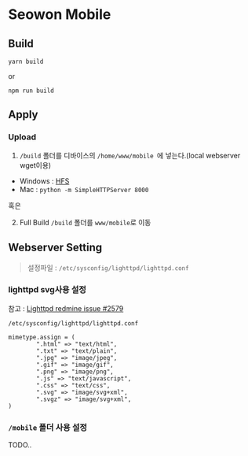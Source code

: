 # Seowon Mobile

## Build

```
yarn build
```
or
```
npm run build
```

## Apply

### Upload

1. `/build` 폴더를 디바이스의 `/home/www/mobile `에 넣는다.(local webserver wget이용)
  - Windows : [HFS](http://www.rejetto.com/hfs/)
  - Mac : `python -m SimpleHTTPServer 8000`

혹은

2. Full Build `/build` 폴더를 `www/mobile`로 이동


## Webserver Setting

>설정파일 : `/etc/sysconfig/lighttpd/lighttpd.conf`

### lighttpd svg사용 설정

참고 : [Lighttpd redmine issue #2579](https://redmine.lighttpd.net/issues/2579)

`/etc/sysconfig/lighttpd/lighttpd.conf`

```
mimetype.assign = (
        ".html" => "text/html",
        ".txt" => "text/plain",
        ".jpg" => "image/jpeg",
        ".gif" => "image/gif", 
        ".png" => "image/png",    
        ".js" => "text/javascript",
        ".css" => "text/css",      
        ".svg" => "image/svg+xml",
        ".svgz" => "image/svg+xml",
) 
```

### `/mobile` 폴더 사용 설정

TODO..

